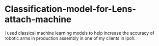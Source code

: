 # Classification-model-for-Lens-attach-machine
I used classical machine learning models to help increase the accuracy of robotic arms in production assembly in one of my clients in Ipoh.
